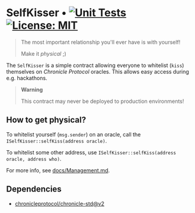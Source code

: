 # SelfKisser • [![Unit Tests](https://github.com/chronicleprotocol/self-kisser/actions/workflows/unit-tests.yml/badge.svg)](https://github.com/chronicleprotocol/self-kisser/actions/workflows/unit-tests.yml) [![License: MIT](https://img.shields.io/badge/License-MIT-yellow.svg)](https://opensource.org/licenses/MIT)

> The most important relationship you'll ever have is with yourself!
>
> Make it _physical_ ;)

The `SelfKisser` is a simple contract allowing everyone to whitelist (`kiss`) themselves on _Chronicle Protocol_ oracles. This allows easy access during e.g. hackathons.

> **Warning**
>
> This contract may never be deployed to production environments!

## How to get physical?

To whitelist yourself (`msg.sender`) on an oracle, call the `ISelfKisser::selfKiss(address oracle)`.

To whitelist some other address, use `ISelfKisser::selfKiss(address oracle, address who)`.

For more info, see [docs/Management.md](./docs/Management.md).

## Dependencies

- [chronicleprotocol/chronicle-std@v2](https://github.com/chronicleprotocol/chronicle-std/tree/v2)
